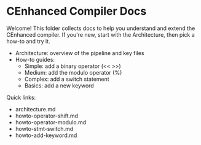 # CEnhanced Compiler Docs

Welcome! This folder collects docs to help you understand and extend the CEnhanced compiler. If you're new, start with the Architecture, then pick a how-to and try it.

- Architecture: overview of the pipeline and key files
- How-to guides:
  - Simple: add a binary operator (<< >>)
  - Medium: add the modulo operator (%)
  - Complex: add a switch statement
  - Basics: add a new keyword

Quick links:
- architecture.md
- howto-operator-shift.md
- howto-operator-modulo.md
- howto-stmt-switch.md
- howto-add-keyword.md
